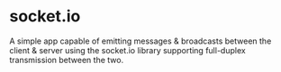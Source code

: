# socket.io

A simple app capable of emitting messages & broadcasts between the client & server using the socket.io library supporting full-duplex transmission between the two.
